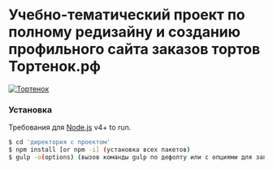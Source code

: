 #   Учебно-тематический проект по полному редизайну и созданию профильного сайта заказов тортов Тортенок.рф

[![Тортенок](https://ru.seaicons.com/wp-content/uploads/2015/10/Cake-icon.png)](тортенок.рф)

### Установка

Требования для [Node.js](https://nodejs.org/) v4+ to run.


```sh
$ cd 'директория с проектом'
$ npm install [or npm -i] (установка всех пакетов)
$ gulp -o(options) (вызов команды gulp по дефолту или с опциями для запуска проекта и задач)
```
